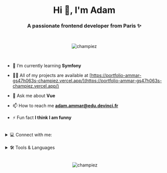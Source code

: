 <h1 align="center">Hi 👋, I'm Adam</h1>
<h3 align="center">A passionate frontend developer from Paris ✨</h3> <br>

<p align="center"> <img src="https://komarev.com/ghpvc/?username=champiez&label=Profile%20views&color=cd18c7&style=flat"
    alt="champiez" /> </p>
<br>

- 🌱 I’m currently learning **Symfony**

- 👨‍💻 All of my projects are available at
[https://portfolio-ammar-gs47h063s-champiez.vercel.app/](https://portfolio-ammar-gs47h063s-champiez.vercel.app/)

- 💬 Ask me about **Vue**

- 📫 How to reach me **adam.ammar@edu.devinci.fr**

- ⚡ Fun fact **I think I am funny**

<br>

<details>
<summary> 💻 Connect with me:</summary>
<p align="left">
  <a href="https://linkedin.com/in/adam ammar" target="blank"><img align="center"
      src="https://raw.githubusercontent.com/rahuldkjain/github-profile-readme-generator/master/src/images/icons/Social/linked-in-alt.svg"
      alt="adam ammar" height="30" width="40" /></a>
  <a href="https://discord.gg/champi#9895" target="blank"><img align="center"
      src="https://raw.githubusercontent.com/rahuldkjain/github-profile-readme-generator/master/src/images/icons/Social/discord.svg"
      alt="Champi#9895" height="30" width="40" /></a>
</p> <br>
</details> <br>
<details>
 <summary>🛠️ Tools & Languages</summary>

<p align="left"> <a href="https://www.figma.com/" target="_blank" rel="noreferrer"> 

<img
      src="https://raw.githubusercontent.com/devicons/devicon/master/icons/javascript/javascript-original.svg"
      alt="javascript" width="40" height="40" /> </a> <a href="https://www.mongodb.com/" target="_blank"
    rel="noreferrer"><a href="https://sass-lang.com" target="_blank" rel="noreferrer"> <img
      src="https://raw.githubusercontent.com/devicons/devicon/master/icons/sass/sass-original.svg" alt="sass" width="40"
      height="40" /> </a> <a
    href="https://tailwindcss.com/" target="_blank" rel="noreferrer"> <img
      src="https://www.vectorlogo.zone/logos/tailwindcss/tailwindcss-icon.svg" alt="tailwind" width="40" height="40" />
  </a> <a href="https://vuejs.org/" target="_blank" rel="noreferrer"> <img
      src="https://raw.githubusercontent.com/devicons/devicon/master/icons/vuejs/vuejs-original-wordmark.svg"
      alt="vuejs" width="40" height="40" /> </a><a href="https://symfony.com" target="_blank" rel="noreferrer"> <img
      src="https://symfony.com/logos/symfony_black_03.svg" alt="symfony" width="40" height="40" /> </a>

<img
      src="https://www.vectorlogo.zone/logos/figma/figma-icon.svg" alt="figma" width="40" height="40" /> </a>  <a
    href="https://www.w3.org/html/" target="_blank" rel="noreferrer">    <a href="https://www.photoshop.com/en" target="_blank"
    rel="noreferrer"> <img
      src="https://raw.githubusercontent.com/devicons/devicon/master/icons/photoshop/photoshop-line.svg" alt="photoshop"
      width="40" height="40" /> </a>   <a href="https://www.adobe.com/products/xd.html" target="_blank"
    rel="noreferrer"> <img src="https://cdn.worldvectorlogo.com/logos/adobe-xd.svg" alt="xd" width="40" height="40" />
  </a> </p>

  <a href="https://developer.mozilla.org/en-US/docs/Web/JavaScript" target="_blank"
    rel="noreferrer">  <img
      src="https://raw.githubusercontent.com/devicons/devicon/master/icons/mongodb/mongodb-original-wordmark.svg"
      alt="mongodb" width="40" height="40" /> </a> <a href="https://postman.com" target="_blank" rel="noreferrer"> <img
      src="https://www.vectorlogo.zone/logos/getpostman/getpostman-icon.svg" alt="postman" width="40" height="40" />
  </a>

  <a
    href="https://git-scm.com/" target="_blank" rel="noreferrer"> <img
      src="https://www.vectorlogo.zone/logos/git-scm/git-scm-icon.svg" alt="git" width="40" height="40" /> </a>

</details> <br>




<p align="center">&nbsp;<img align="center"
    src="https://github-readme-stats.vercel.app/api?username=champiez&show_icons=true&locale=en" alt="champiez" /></p>


<style>
    summary:hover {
        text-decoration: underline;
        cursor:pointer;
    }
</style>
